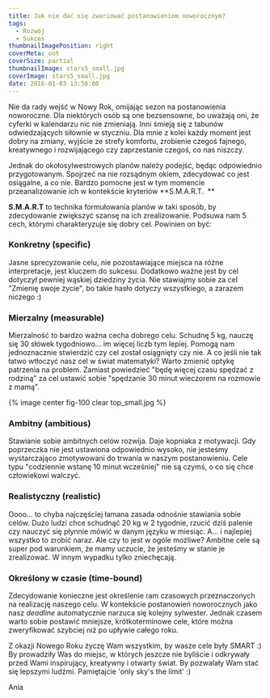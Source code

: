 ```yaml
---
title: Jak nie dać się zwariować postanowieniom noworocznym?
tags:
  - Rozwój
  - Sukces
thumbnailImagePosition: right
coverMeta: out
coverSize: partial
thumbnailImage: stars5_small.jpg
coverImage: stars5_small.jpg
date: 2016-01-03 13:58:00
---
```


Nie da rady wejść w Nowy Rok, omijając sezon na postanowienia noworoczne. Dla niektórych osób są one bezsensowne, bo uważają oni, że cyferki w kalendarzu nic nie zmieniają. Inni śmieją się z tabunów odwiedzających siłownie w styczniu. Dla mnie z kolei każdy moment jest dobry na zmiany, wyjście ze strefy komfortu, zrobienie czegoś fajnego, kreatywnego i rozwijającego czy zaprzestanie czegoś, co nas niszczy.  
<!--more-->

Jednak do okołosylwestrowych planów należy podejść, będąc odpowiednio przygotowanym. Spojrzeć na nie rozsądnym okiem, zdecydować co jest osiągalne, a co nie. Bardzo pomocne jest w tym momencie przeanalizowanie ich w kontekście kryteriów **S.M.A.R.T.  **  

**S.M.A.R.T** to technika formułowania planów w taki sposób, by zdecydowanie zwiększyć szansę na ich zrealizowanie. Podsuwa nam 5 cech, którymi charakteryzuje się dobry cel. Powinien on być:  

### Konkretny (specific)

Jasne sprecyzowanie celu, nie pozostawiające miejsca na różne interpretacje, jest kluczem do sukcesu. Dodatkowo ważne jest by cel dotyczył pewniej wąskiej dziedziny życia. Nie stawiajmy sobie za cel "Zmienię swoje życie", bo takie hasło dotyczy wszystkiego, a zarazem niczego :)  

### Mierzalny (measurable)

Mierzalność to bardzo ważna cecha dobrego celu. Schudnę 5 kg, nauczę się 30 słówek tygodniowo... im więcej liczb tym lepiej. Pomogą nam jednoznacznie stwierdzić czy cel został osiągnięty czy nie. A co jeśli nie tak łatwo wtłoczyć nasz cel w świat matematyki? Warto zmienić optykę patrzenia na problem. Zamiast powiedzieć "będę więcej czasu spędzać z rodziną" za cel ustawić sobie "spędzanie 30 minut wieczorem na rozmowie z mamą".  

{% image center fig-100 clear top_small.jpg  %}

### Ambitny (ambitious)

Stawianie sobie ambitnych celów rozwija. Daje kopniaka z motywacji. Gdy poprzeczka nie jest ustawiona odpowiednio wysoko, nie jesteśmy wystarczająco zmotywowani do trwania w naszym postanowieniu. Cele typu "codziennie wstanę 10 minut wcześniej" nie są czymś, o co się chce człowiekowi walczyć.  

### Realistyczny (realistic)

Oooo... to chyba najczęściej łamana zasada odnośnie stawiania sobie celów. Dużo ludzi chce schudnąć 20 kg w 2 tygodnie, rzucić dziś palenie czy nauczyć się płynnie mówić w danym języku w miesiąc. A... i najlepiej wszystko to zrobić naraz. Ale czy to jest w ogóle możliwe? Ambitne cele są super pod warunkiem, że mamy uczucie, że jesteśmy w stanie je zrealizować. W innym wypadku tylko zniechęcają.  

### Określony w czasie (time-bound)

Zdecydowanie konieczne jest określenie ram czasowych przeznaczonych na realizację naszego celu. W kontekście postanowień noworocznych jako nasz _deadline_ automatycznie narzuca się kolejny sylwester. Jednak czasem warto sobie postawić mniejsze, krótkoterminowe cele, które można zweryfikować szybciej niż po upływie całego roku.  

Z okazji Nowego Roku życzę Wam wszystkim, by wasze cele były SMART :) By prowadziły Was do miejsc, w których jeszcze nie byliście i odkrywały przed Wami inspirujący, kreatywny i otwarty świat. By pozwalały Wam stać się lepszymi ludźmi. Pamiętajcie 'only sky's the limit' :)  

Ania  
